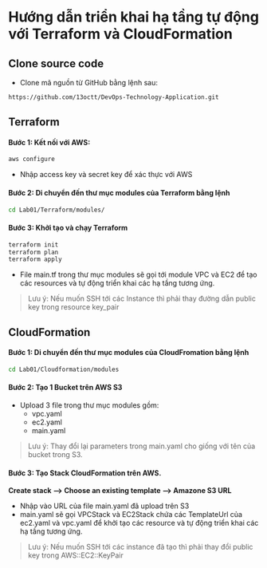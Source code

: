 # Hướng dẫn triển khai hạ tầng tự động với Terraform và CloudFormation

## Clone source code

- Clone mã nguồn từ GitHub bằng lệnh sau:

```bash
https://github.com/13octt/DevOps-Technology-Application.git
```

## Terraform
    
#### Bước 1: Kết nối với AWS:
       
```bash
aws configure
``` 
- Nhập access key và secret key để xác thực với AWS

####  Bước 2: Di chuyển đến thư mục modules của Terraform bằng lệnh
    
```bash
cd Lab01/Terraform/modules/
```

#### Bước 3: Khởi tạo và chạy Terraform
    
```bash
terraform init
terraform plan 
terraform apply
```
- File main.tf trong thư mục modules sẽ gọi tới module VPC và EC2 để tạo các resources và tự động triển khai các hạ tầng tương ứng.

> Lưu ý: Nếu muốn SSH tới các Instance thì phải thay đường dẫn public key trong resource key_pair

## CloudFormation

####  Bước 1: Di chuyển đến thư mục modules của CloudFromation bằng lệnh

```bash
cd Lab01/Cloudformation/modules
```

#### Bước 2: Tạo 1 Bucket trên AWS S3
- Upload 3 file trong thư mục modules gồm:
    - vpc.yaml
    - ec2.yaml
    - main.yaml

> Lưu ý: Thay đổi lại parameters trong main.yaml cho giống với tên của bucket trong S3.

#### Bước 3: Tạo Stack CloudFormation trên AWS.

**Create stack --> Choose an existing template --> Amazone S3 URL**

- Nhập vào URL của file main.yaml đã upload trên S3
- main.yaml sẽ gọi VPCStack và EC2Stack chứa các TemplateUrl của ec2.yaml và vpc.yaml để khởi tạo các resource và tự động triển khai các hạ tầng tương ứng.

> Lưu ý: Nếu muốn SSH tới các instance đã tạo thì phải thay đổi public key trong AWS::EC2::KeyPair
